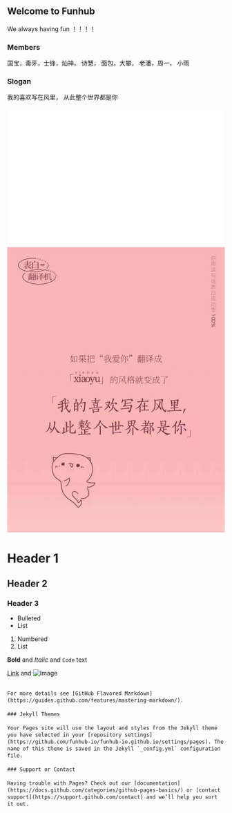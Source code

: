 ## Welcome to Funhub
We always having fun ！！！！

### Members

国宝，毒牙，士锋，灿神， 诗慧， 面包，大攀， 老潘，周一， 小雨

### Slogan

我的喜欢写在风里， 从此整个世界都是你

![love](/WechatIMG20459.jpeg)

# Header 1
## Header 2
### Header 3

- Bulleted
- List

1. Numbered
2. List

**Bold** and _Italic_ and `Code` text

[Link](url) and ![Image](src)
```

For more details see [GitHub Flavored Markdown](https://guides.github.com/features/mastering-markdown/).

### Jekyll Themes

Your Pages site will use the layout and styles from the Jekyll theme you have selected in your [repository settings](https://github.com/funhub-io/funhub-io.github.io/settings/pages). The name of this theme is saved in the Jekyll `_config.yml` configuration file.

### Support or Contact

Having trouble with Pages? Check out our [documentation](https://docs.github.com/categories/github-pages-basics/) or [contact support](https://support.github.com/contact) and we’ll help you sort it out.
